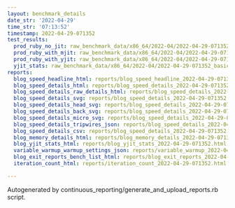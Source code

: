```yaml
---
layout: benchmark_details
date_str: '2022-04-29'
time_str: '07:13:52'
timestamp: 2022-04-29-071352
test_results:
  prod_ruby_no_jit: raw_benchmark_data/x86_64/2022-04/2022-04-29-071352_basic_benchmark_prod_ruby_no_jit.json
  prod_ruby_with_mjit: raw_benchmark_data/x86_64/2022-04/2022-04-29-071352_basic_benchmark_prod_ruby_with_mjit.json
  prod_ruby_with_yjit: raw_benchmark_data/x86_64/2022-04/2022-04-29-071352_basic_benchmark_prod_ruby_with_yjit.json
  yjit_stats: raw_benchmark_data/x86_64/2022-04/2022-04-29-071352_basic_benchmark_yjit_stats.json
reports:
  blog_speed_headline_html: reports/blog_speed_headline_2022-04-29-071352.html
  blog_speed_details_html: reports/blog_speed_details_2022-04-29-071352.html
  blog_speed_details_raw_details_html: reports/blog_speed_details_2022-04-29-071352.raw_details.html
  blog_speed_details_svg: reports/blog_speed_details_2022-04-29-071352.svg
  blog_speed_details_head_svg: reports/blog_speed_details_2022-04-29-071352.head.svg
  blog_speed_details_back_svg: reports/blog_speed_details_2022-04-29-071352.back.svg
  blog_speed_details_micro_svg: reports/blog_speed_details_2022-04-29-071352.micro.svg
  blog_speed_details_tripwires_json: reports/blog_speed_details_2022-04-29-071352.tripwires.json
  blog_speed_details_csv: reports/blog_speed_details_2022-04-29-071352.csv
  blog_memory_details_html: reports/blog_memory_details_2022-04-29-071352.html
  blog_yjit_stats_html: reports/blog_yjit_stats_2022-04-29-071352.html
  variable_warmup_warmup_settings_json: reports/variable_warmup_2022-04-29-071352.warmup_settings.json
  blog_exit_reports_bench_list_html: reports/blog_exit_reports_2022-04-29-071352.bench_list.html
  iteration_count_html: reports/iteration_count_2022-04-29-071352.html

---
```

Autogenerated by continuous_reporting/generate_and_upload_reports.rb script.
